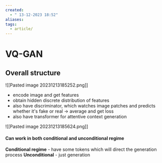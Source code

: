 ```yaml
---
created:
  - " 13-12-2023 18:52"
aliases: 
tags:
  - article/
---
```


# VQ-GAN

## Overall structure

![[Pasted image 20231213185252.png]]

- encode image and get features
- obtain hidden discrete distribution of features
- also have discriminator, which watches image patches and predicts whether it's fake or real $\to$ average and get loss
- also have transformer for attentive context generation


![[Pasted image 20231213185624.png]]


#### Can work in both conditional and unconditional regime

**Conditional regime** - have some tokens which will direct the generation process
**Unconditional** - just generation